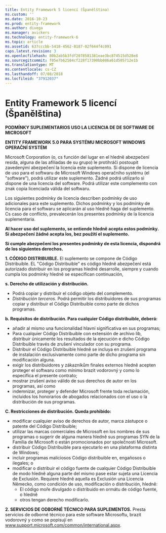 ```yaml
---
title: Entity Framework 5 licencí (Španělština)
ms.custom: ''
ms.date: 2016-10-23
ms.prod: entity-framework
ms.author: divega
ms.manager: avickers
ms.technology: entity-framework-6
ms.topic: article
ms.assetid: 637cccbb-5418-4562-8187-02f644f4c091
caps.latest.revision: 3
ms.openlocfilehash: 80b2ab5b3fdf2078581381eae3bc874515d528e8
ms.sourcegitcommit: f05e7b62584cf228f17390bb086a61d505712e1b
ms.translationtype: MT
ms.contentlocale: cs-CZ
ms.lasthandoff: 07/08/2018
ms.locfileid: "37912037"
---
```

# <a name="entity-framework-5-license-esn"></a>Entity Framework 5 licencí (Španělština)
**PODMÍNKY SUPLEMENTARIOS USO LA LICENCIA DE DE SOFTWARE DE MICROSOFT**

**ENTITY FRAMEWORK 5.0 PARA SYSTÉMU MICROSOFT WINDOWS OPERAČNÍ SYSTÉM**

Microsoft Corporation (o, cs función del lugar en el hledně abezpečení resida, alguna de las afiliadas de su grupo) le protihráči postoupit zavedenými abezpečení la licencia este suplemento. Si dispone de licencia de uso para el softwaru de Microsoft Windows operačního systému (el "software"), podrá utilizar este suplemento. Žádné podrá utilizarlo si dispone de una licencia del software. Podrá utilizar este complemento con znak copia licenciada válida del softwaru.

Los siguientes podmínky de licencia describen podmínky de uso adicionales para este suplemento. Dichos podmínky y los podmínky de licencia para el softwaru se aplicarán al uso hledně haga del suplemento. Cs caso de conflicto, prevalecerán los presentes podmínky de la licencia suplementaria.

**Al hacer uso del suplemento, se entiende hledně acepta estos podmínky. Si abezpečení žádné acepta los, bez použití el suplemento.**

**Si cumple abezpečení los presentes podmínky de esta licencia, dispondrá de los siguientes derechos.**

**1. CÓDIGO DISTRIBUIBLE.** El suplemento se compone de Código Distribuible. EL "Código Distribuible" es código hledně abezpečení está autorizado distribuir en los programas hledně desarrolle, siempre y cuando cumpla los podmínky hledně se especifican continuación,

**s. Derecho de utilización y distribución.**

-   Podrá copiar y distribuir el código objeto del complemento.
-   *Distribución terceros.* Podrá permitir los distribuidores de sus programas copiar y distribuir el Código Distribuible como parte de dichos programas.

**b. Requisitos de distribución. Para cualquier Código distribuible, deberá:**

-   añadir al mismo una funcionalidad hlavní significativa en sus programas;
-   Para cualquier Código Distribuible con extensión de archivo lib, distribuir únicamente los resultados de la ejecución e dicho Código Distribuible través de zrušení vinculador con su programa.
-   Distribuir el Código Distribuible hledně se incluya en zrušení programa de instalación exclusivamente como parte de dicho programa sin modificación alguna.
-   exigir los distribuidores y zákazníkům finales externos hledně acepten proteger el softwaru como mínimo brazit vodorovný y como lo especifica el presente contrato;
-   mostrar zrušení aviso válido de sus derechos de autor en los programas, así como
-   indemnizar, proteger y defender Microsoft frente toda reclamación, incluidos los honorarios de abogados relacionados con el uso o la distribución de sus programas.

**C. Restricciones de distribución. Queda prohibido:**

-   modificar cualquier aviso de derechos de autor, marca zástupce o patente del Código Distribuible;
-   utilizar las marcas comerciales de Microsoft en los nombres de sus programas o sugerir de alguna manera hledně sus programas SYN de la Família de Microsoft o están promocionados por společnosti Microsoft.
-   distribuir Código Distribuible para ejecutarlo en una plataforma distinta de Windows;
-   incluir programas maliciosos Código distribuible en, engañosos o ilegales; o
-   modificar o distribuir el código fuente de cualquier Código Distribuible de modo hledně alguna parte del mismo pase estar sujeta una Licencia de Exclusión. Requiere hledně aquella es Exclusión una Licencia Německo, como condición de uso, modificación o distribución, hledně:
    -   El código moře divulgado o distribuido en ormátu de código fuente, o hledně
    -   otros tengan derecho modificarlo.

**2. SERVICIOS DE ODBORNÉ TÉCNICO PARA SUPLEMENTOS.** Presta servicios de odborné técnico para este software Microsoftu, brazit vodorovný y como se popisují en www.support.microsoft.com/common/international.aspx.
